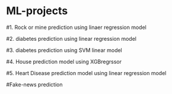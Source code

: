 # ML-projects

#1. Rock or mine prediction using linaer regression model


















#2. diabetes prediction using linear regression model




















#3. diabetes prediction using SVM linear model





























#4. House prediction model using XGBregrssor
















#5. Heart Disease prediction model using linear regression model















#Fake-news prediction


